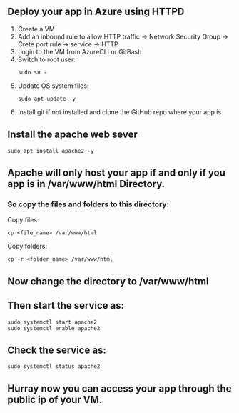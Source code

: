 ## Deploy your app in Azure using HTTPD
1. Create a VM
2. Add an inbound rule to allow HTTP traffic -> Network Security Group ->  Crete port rule -> service -> HTTP
3. Login to the VM from AzureCLI or GitBash
4. Switch to root user:
   ```
   sudo su -
   ```
5. Update OS system files:
   ```
   sudo apt update -y
   ```
6. Install git if not installed and clone the GitHub repo where your app is

## Install the apache web sever

```
sudo apt install apache2 -y
```
## Apache will only host your app if and only if you app is in /var/www/html Directory.
### So copy the files and folders to this directory:

Copy files:
```
cp <file_name> /var/www/html
```

Copy folders:
```
cp -r <folder_name> /var/www/html
```

## Now change the directory to /var/www/html

## Then start the service as:
```
sudo systemctl start apache2
sudo systemctl enable apache2
```

## Check the service as:
```
sudo systemctl status apache2
```

## Hurray now you can access your app through the public ip of your VM.
